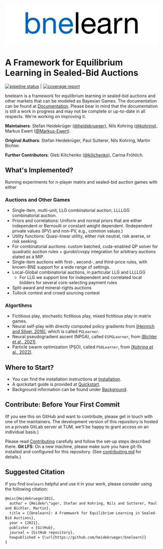 ![bnelearn-logo](docs/bnelearn-logo.png)

# A Framework for Equilibrium Learning in Sealed-Bid Auctions

[![pipeline status](https://gitlab.lrz.de/heidekrueger/bnelearn/badges/master/pipeline.svg)](https://gitlab.lrz.de/heidekrueger/bnelearn/commits/master) | [![coverage report](https://gitlab.lrz.de/heidekrueger/bnelearn/badges/master/coverage.svg)](https://gitlab.lrz.de/heidekrueger/bnelearn/commits/master)

bnelearn is a framework for equilibrium learning in sealed-bid auctions and other markets that can be modeled as Bayesian Games. The documentation can be found at [Documentation](https://bnelearn.readthedocs.io/en/latest/#). Please bear in mind that the documentation is still a work in progress and may not be complete or up-to-date in all respects. We're working on improving it.

**Maintainers**: Stefan Heidekrüger ([@heidekrueger](https://github.com/heidekrueger)), Nils Kohring ([@kohring](https://github.com/kohring)), Markus Ewert ([@Markus-Ewert](https://github.com/Markus-Ewert)).

**Original Authors**: Stefan Heidekrüger, Paul Sutterer, Nils Kohring, Martin Bichler.

**Further Contributors**: Gleb Kilichenko ([@kilichenko](https://github.com/kilichenko)), Carina Fröhlich.


## What's Implemented?
Running experiments for $n$-player matrix and sealed-bid auction games with either

### Auctions and Other Games
* Single-item, multi-unit, LLG combinatorial auction, LLLLGG combinatorial auction.
* Priors and correlations: Uniform and normal priors that are either independent or Bernoulli or constant weight dependent. (Independent private values (IPV) and non-PV, e.g., common values.)
* Utility functions: Quasi-linear utility, either risk neutral, risk averse, or risk seeking.
* For combinatorial auctions: custom batched, cuda-enabled QP solver for quadratic auction rules + gurobi/cvxpy integration for arbitrary auctions stated as a MIP.
* Single-item auctions with first-, second-, and third-price rules, with known-BNE support for a wide range of settings.
* Local-Global combinatorial auctions, in particular LLG and LLLLGG
    * For LLG we support bne for independent and correlated local bidders for several core-selecting payment rules
* Split-award and mineral-rights auctions
* Tullock contest and crowd sourcing contest


### Algortihms
* Fictitious play, stochastic fictitious play, mixed fictitious play in matrix games.
* Neural self-play with directly computed policy gradients from [(Heinrich and Silver, 2016)](https://arxiv.org/abs/1603.01121), which is called ``PGLearner``.
* Neural pseudogradient ascent (NPGA), called ``ESPGLearner``, from [(Bichler et al., 2021)](https://www.nature.com/articles/s42256-021-00365-4).
* Particle swarm optimization (PSO), called ``PSOLearner``, from [(Kohring et al., 2022)](http://aaai-rlg.mlanctot.info/papers/AAAI22-RLG_paper_8.pdf).



## Where to Start?
* You can find the installation instructions at [Installation](docs/usage/installation).
* A quickstart guide is provided at [Quickstart](docs/usage/quickstart).
* Background information can be found under [Background](docs/usage/background).



## Contribute: Before Your First Commit

(If you see this on GitHub and want to contribute, please get in touch with one of the maintainers. The development version of this repository is hosted on a private GitLab server at TUM, we'll be happy to grant access on an individual basis.)

Please read [Contributing](contributing.md) carefully and follow the set-up steps described there.
**Git LFS**: On a new machine, please make sure you have git-lfs installed and configured for this repository. (See [contributing.md](contributing.md) for details.)


## Suggested Citation
If you find `bnelearn` helpful and use it in your work, please consider using the following citation:

```
@misc{Heidekrueger2021,
  author = {Heidekr\"uger, Stefan and Kohring, Nils and Sutterer, Paul and Bichler, Martin},
  title = {{bnelearn}: A Framework for Equilibrium Learning in Sealed-Bid Auctions},
  year = {2021},
  publisher = {GitHub},
  journal = {GitHub repository},
  howpublished = {\url{https://github.com/heidekrueger/bnelearn}}
}
```